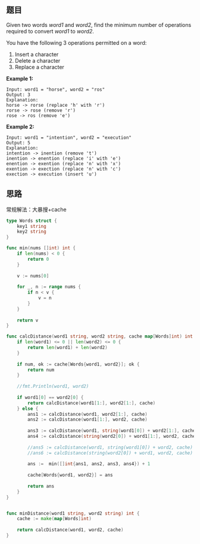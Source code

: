 ## 题目

Given two words *word1* and *word2*, find the minimum number of operations required to convert *word1* to *word2*.

You have the following 3 operations permitted on a word:

1. Insert a character
2. Delete a character
3. Replace a character

**Example 1:**

```
Input: word1 = "horse", word2 = "ros"
Output: 3
Explanation: 
horse -> rorse (replace 'h' with 'r')
rorse -> rose (remove 'r')
rose -> ros (remove 'e')
```

**Example 2:**

```
Input: word1 = "intention", word2 = "execution"
Output: 5
Explanation: 
intention -> inention (remove 't')
inention -> enention (replace 'i' with 'e')
enention -> exention (replace 'n' with 'x')
exention -> exection (replace 'n' with 'c')
exection -> execution (insert 'u')
```

## 思路

常规解法：大暴搜+cache

```go
type Words struct {
    key1 string
    key2 string
}

func min(nums []int) int {
    if len(nums) < 0 {
        return 0
    }
    
    v := nums[0]
    
    for _, n := range nums {
        if n < v {
            v = n
        }
    }
    
    return v
}

func calcDistance(word1 string, word2 string, cache map[Words]int) int {
    if len(word1) <= 0 || len(word2) <= 0 {
        return len(word1) + len(word2)
    }
    
    if num, ok := cache[Words{word1, word2}]; ok {
        return num
    }
    
    //fmt.Println(word1, word2)
    
    if word1[0] == word2[0] {
        return calcDistance(word1[1:], word2[1:], cache)
    } else {
        ans1 := calcDistance(word1, word2[1:], cache)
        ans2 := calcDistance(word1[1:], word2, cache)
        
        ans3 := calcDistance(word1, string(word1[0]) + word2[1:], cache)
        ans4 := calcDistance(string(word2[0]) + word1[1:], word2, cache)
        
        //ans5 := calcDistance(word1, string(word1[0]) + word2, cache)
        //ans6 := calcDistance(string(word2[0]) + word1, word2, cache)
        
        ans :=  min([]int{ans1, ans2, ans3, ans4}) + 1
        
        cache[Words{word1, word2}] = ans
        
        return ans
    }
}


func minDistance(word1 string, word2 string) int {
    cache := make(map[Words]int)
    
    return calcDistance(word1, word2, cache)
}
```


